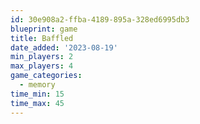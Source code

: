 ```yaml
---
id: 30e908a2-ffba-4189-895a-328ed6995db3
blueprint: game
title: Baffled
date_added: '2023-08-19'
min_players: 2
max_players: 4
game_categories:
  - memory
time_min: 15
time_max: 45
---
```

